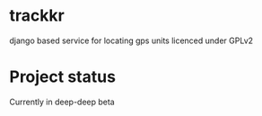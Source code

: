 trackkr
=======

django based service for locating gps units licenced under GPLv2


Project status
=======

Currently in deep-deep beta
